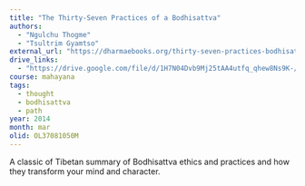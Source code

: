 ```yaml
---
title: "The Thirty-Seven Practices of a Bodhisattva"
authors:
  - "Ngulchu Thogme"
  - "Tsultrim Gyamtso"
external_url: "https://dharmaebooks.org/thirty-seven-practices-bodhisattva/"
drive_links:
  - "https://drive.google.com/file/d/1H7N04Dvb9Mj25tAA4utfq_qhew8Ns9K-/view?usp=drivesdk"
course: mahayana
tags:
  - thought
  - bodhisattva
  - path
year: 2014
month: mar
olid: OL37081050M
---
```


A classic of Tibetan summary of Bodhisattva ethics and practices and how they transform your mind and character.
